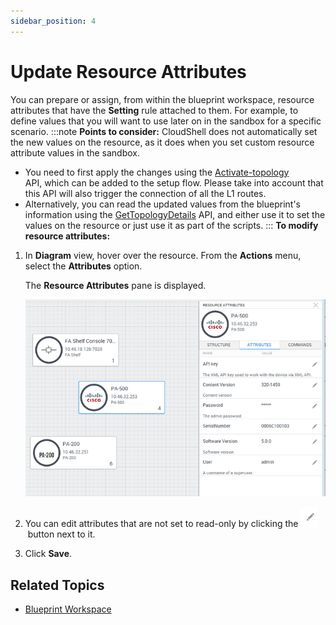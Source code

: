 ```yaml
---
sidebar_position: 4
---
```


# Update Resource Attributes

You can prepare or assign, from within the blueprint workspace, resource attributes that have the **Setting** rule attached to them. For example, to define values that you will want to use later on in the sandbox for a specific scenario.
:::note
**Points to consider:** CloudShell does not automatically set the new values on the resource, as it does when you set custom resource attribute values in the sandbox.

- You need to first apply the changes using the [Activate-topology](pathname:///api-docs/2023.3/Python-API/cloudshell.api.html?highlight=activatetopology#cloudshell.api.cloudshell_api.CloudShellAPISession.ActivateTopology) API, which can be added to the setup flow. Please take into account that this API will also trigger the connection of all the L1 routes.
- Alternatively, you can read the updated values from the blueprint's information using the [GetTopologyDetails](pathname:///api-docs/2023.3/Python-API/cloudshell.api.html?highlight=gettopologydetails#cloudshell.api.cloudshell_api.CloudShellAPISession.GetTopologyDetails) API, and either use it to set the values on the resource or just use it as part of the scripts.
:::
**To modify resource attributes:**

1. In **Diagram** view, hover over the resource. From the **Actions** menu, select the **Attributes** option.
    
    The **Resource Attributes** pane is displayed.
    
    ![](/Images/CloudShell-Portal/Lab-Management/Reservations/Updating-resource-attributes.png)
    
2. You can edit attributes that are not set to read-only by clicking the ![](/Images/CloudShell-Portal/Lab-Management/Reservations/EditButton.png) button next to it.

3. Click **Save**.
    

## Related Topics

- [Blueprint Workspace](../../blueprint-workspace/index.md)